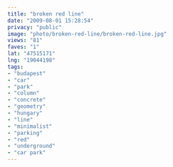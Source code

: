 ```yaml
---
title: "broken red line"
date: "2009-08-01 15:28:54"
privacy: "public"
image: "photo/broken-red-line/broken-red-line.jpg"
views: "81"
faves: "1"
lat: "47515171"
lng: "19044198"
tags:
- "budapest"
- "car"
- "park"
- "column"
- "concrete"
- "geometry"
- "hungary"
- "line"
- "minimalist"
- "parking"
- "red"
- "underground"
- "car park"
---
```

<a href="/photos/2009/08/01/broken-red-line" rel="nofollow"></a>
